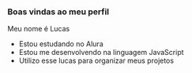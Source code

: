 ### Boas vindas ao meu perfil

Meu nome é Lucas

- Estou estudando no Alura
- Estou me desenvolvendo na linguagem JavaScript
- Utilizo esse lucas para organizar meus projetos
